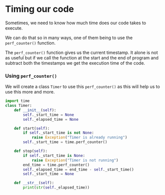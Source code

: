 # Timing our code

Sometimes, we need to know how much time does our code takes to execute.

We can do that so in many ways, one of them being to use the `perf_counter()` function.

The `perf_counter()` function gives us the current timestamp. It alone is not as useful but if we call the function at the start and the end of program and subtract both the timestamps we get the execution time of the code. 

### Using `perf_counter()`

We will create a class `Timer` to use this `perf_counter()` as this will help us to use this more and more.

```py linenums="1" title="Timer.py"
import time
class Timer:
    def __init__(self):
        self._start_time = None
        self._elapsed_time = None

    def start(self):
        if self._start_time is not None:
            raise Exception("Timer is already running")
        self._start_time = time.perf_counter()

    def stop(self):
        if self._start_time is None:
            raise Exception("Timer is not running")
        end_time = time.perf_counter()
        self._elapsed_time = end_time - self._start_time()
        self._start_time = None

    def __str__(self):
        print(str(self._elapsed_time))
```

